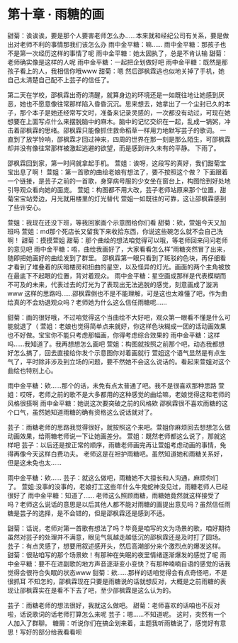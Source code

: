 # 第十章 · 雨糖的画

甜菊：诶诶诶，要是那个人要害老师怎么办……本来就和经纪公司有关系，要是做出对老师不利的事情那我们该怎么办
雨中金平糖：嘛……
雨中金平糖：那孩子也不是第一次经历这样的事情了呢
雨中金平糖：她太固执了，总是不肯认输
甜菊：老师确实像是这样的人呢
雨中金平糖：一起把企划做好吧
雨中金平糖：既然是那孩子看上的人，我相信你哦www
甜菊：嗯
然后邵枫霖逃也似地关掉了手机，她自己太清楚自己配不上芸子的信任了。

第二天在学校，邵枫霖出奇的清醒，就算身边的环境还是一如既往地让她感到厌恶，她也不愿意像往常那样陷入昏昏沉沉。思来想去，她拿出了一个尘封已久的本子，那个本子是她还经常写文时，准备来记录灵感的，一次都没有动过，可现在她想要在上面写点什么来摆脱脑中的麻木。脑中的记忆交织在一起，乱成一锅粥，冲击着邵枫霖的思绪。邵枫霖只能像抓住救命稻草一样用力地默写芸子的歌词。
一直到了放学铃响，邵枫霖才回过神来，四周的世界在那一刻是那么陌生，可邵枫霖却并没有像往常那样被激起逃避的欲望，而是感到许久未有的平静。
下雨了。

邵枫霖回到家，第一时间就拿起手机。
萱姐：诶呀，这段写的真好，我们甜菊宝宝出息了啊！
萱姐：第一首歌的曲绘老娘有想法了，要不按照这个做？
下面跟着一个链接，是芸子之前的一首歌，身穿病号服的少女坐在窗台上，构图恰到好处地引导观众看向她的面庞。
萱姐：构图都不用大改，芸子老师站原来那个位置，甜菊宝宝站旁边，月光就用楼里的灯光替代
萱姐一如既往的可靠，这让邵枫霖感到了些许安心。

萱姐：我现在还没下班，等我回家画个示意图给你们看
甜菊：欸，萱姐今天又加班吗
萱姐：md那个死店长又留我下来收拾东西，你说这些碗怎么就不会自己洗啊！
甜菊：摸摸萱姐
甜菊：那个曲绘的想法咱觉得可以哦，等老师回来问问老师的意见吧
雨中金平糖：唔，曲绘我画好了，大家看看怎么样”雨糖突然冒了出来，随即把她画好的曲绘发到了群里。
邵枫霖第一眼只看到了斑驳的色块，再仔细看才看到了堆叠着的灰暗楼房和扭曲的星空，以及怪异的灯光。画面的两个主角被放在最底下不起眼的位置，背对着观众。
雨中金平糖：星空画成那样是代表模糊而不可及的未来，代表过去的灯光为了表现出无法逃脱的感觉，刻意画成了漩涡www
这样的思路吗……邵枫霖倒也不是不能理解，可是这也太难懂了吧，作为曲绘真的不会劝退观众吗？老师她为什么这么信任雨糖呢……

甜菊：画的很好哦，不过咱觉得这个当曲绘不大好吧，观众第一眼看不懂是什么可能就退了（
萱姐：老娘也觉得简单点来就好，你这样色块糊成一团的话动画效果也不好做。宝宝你不能只考虑那幅画，你得考虑综合效果的
雨中金平糖：这样吗……我知道了。我再想想怎么画吧
萱姐：构图就按照之前那个吧，动态我都想好怎么搞了，回去直接给你发个示意图你对着画就行
萱姐这个语气显然是有点生气了，平时除非涉及到立场的问题，要不然她不会这么说话的。看起来萱姐对这个曲绘也特别上心。

雨中金平糖：欸……那个的话，未免有点太普通了吧。我不是很喜欢那种思路
萱姐：哎呀，老师之前的歌不是大多都用的这种感觉的曲绘嘛，老娘觉得这和老师的风格很搭啊
雨中金平糖：她说这次要突破之前的风格欸
邵枫霖很不喜欢雨糖的这个口气，虽然她知道雨糖的确有资格这么说话就对了。

芸子：雨糖老师的思路我觉得很好，就按照这个来吧。萱姐你麻烦回去想想怎么做动画效果，给雨糖老师说一下让她画差分。
萱姐：既然老师都这么说了，那就这样吧
芸子：以后还是按正常的顺序，雨糖老师画完再让萱姐考虑动画的事情，免得再像今天这样白费功夫。
老师这是在袒护雨糖吧。虽然知道她和雨糖关系好，但是这未免也太……

雨中金平糖：欸……
芸子：就这么做吧，雨糖她不大擅长和人沟通，麻烦你们了。
萱姐:没事的没事的，老娘打工这些年什么牛鬼蛇神没见过，雨糖老师人已经很好了
雨中金平糖：知道了……
老师这么照顾雨糖，雨糖她竟然就这样接受了吗？老师这么说话的意思是以后其他人都不能对雨糖的画提出意见吗？虽然信任雨糖是芸子的选择，是不会错的，但是邵枫霖还是感到不适。

甜菊：话说，老师对第一首歌有想法了吗？毕竟是咱写的文为场景的歌，咱好期待
虽然对芸子的处理并不满意，眼见气氛越走越低沉的邵枫霖还是及时打了圆场。
芸子：有点灵感了，想要用叙述感开头，然后高潮部分来个激烈点的爆发这样。
甜菊：很贴咱写的那个场景欸！有那种在失眠的夜里情绪逐渐爆发的感觉了呢
雨中金平糖：要不在进副歌的地方声音逐渐变小变快？有那种喃喃自语的感觉的话我觉得会很符合失眠的状态www
甜菊：欸……那样的话咱觉得会有点奇怪吧，不是很抓耳
不知怎的，邵枫霖现在只要是雨糖说的话就想反对，大概是之前雨糖的表现让邵枫霖实在是看不下去了吧，至少邵枫霖是这么认为的。

芸子：雨糖老师的想法很好，我就这么做吧。
甜菊：老师喜欢的话咱也不反对啦，话说歌词的话老师打算怎么来呢
芸子：嗯……不知道呢。
这时，突然有一个人加入了群聊。
糖屑：听说你们在搞企划来着，主题我听雨糖说了，感觉好有意思！写好的部分给我看看呗
